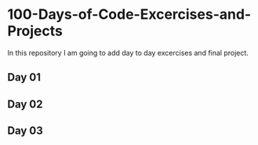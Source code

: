 # 100-Days-of-Code-Excercises-and-Projects
In this repository I  am going to add day to day excercises and final project.
## Day 01 
## Day 02
## Day 03
